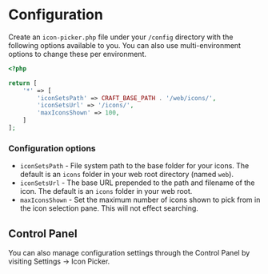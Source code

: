 # Configuration

Create an `icon-picker.php` file under your `/config` directory with the following options available to you. You can also use multi-environment options to change these per environment.

```php
<?php

return [
    '*' => [
        'iconSetsPath' => CRAFT_BASE_PATH . '/web/icons/',
        'iconSetsUrl' => '/icons/',
        'maxIconsShown' => 100,
    ]
];
```

### Configuration options

- `iconSetsPath` - File system path to the base folder for your icons. The default is an `icons` folder in your web root directory (named `web`).
- `iconSetsUrl` - The base URL prepended to the path and filename of the icon. The default is an `icons` folder in your web root.
- `maxIconsShown` - Set the maximum number of icons shown to pick from in the icon selection pane. This will not effect searching.

## Control Panel

You can also manage configuration settings through the Control Panel by visiting Settings → Icon Picker.

